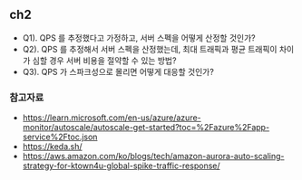 ## ch2
- Q1). QPS 를 추정했다고 가정하고, 서버 스펙을 어떻게 산정할 것인가?
- Q2). QPS 를 추정해서 서버 스펙을 산정했는데, 최대 트래픽과 평균 트래픽이 차이가 심할 경우 서버 비용을 절약할 수 있는 방법? 
- Q3). QPS 가 스파크성으로 몰리면 어떻게 대응할 것인가?

### 참고자료
- https://learn.microsoft.com/en-us/azure/azure-monitor/autoscale/autoscale-get-started?toc=%2Fazure%2Fapp-service%2Ftoc.json
- https://keda.sh/
- https://aws.amazon.com/ko/blogs/tech/amazon-aurora-auto-scaling-strategy-for-ktown4u-global-spike-traffic-response/
